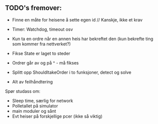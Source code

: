 ## TODO's fremover:

- Finne en måte for heisene å sette egen id // Kanskje, ikke et krav
- Timer: Watchdog, timeout osv
- Kun ta en ordre når en annen heis har bekreftet den (kun bekrefte ting som kommer fra nettverket?)

- Fikse State er laget to steder
- Ordrer går av og på ^ - må fikses
- Splitt opp ShouldItakeOrder i to funksjoner, detect og solve

- Alt av feilhåndtering


Spør studass om:
- Sleep time, særlig for network
- Polletallet på simulator
- main moduler og sånt
- Evt heiser på forskjellige pcer (ikke så viktig)

